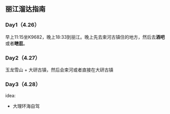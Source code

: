 ## 丽江溜达指南

### Day1（4.26）
早上11:15坐K9682，晚上18:33到丽江。晚上先去束河古镇住的地方，然后去**酒吧**或者**瞎逛**。

### Day2（4.27）
玉龙雪山 + 大研古镇，然后会束河或者直接在大研古镇

### Day3（4.28）



idea:
* 大理环海自驾
